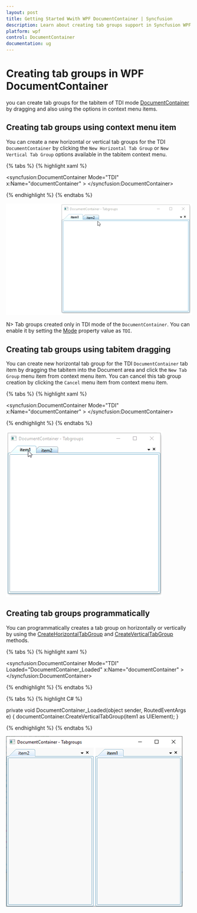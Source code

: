 ```yaml
---
layout: post
title: Getting Started Wwith WPF DocumentContainer | Syncfusion
description: Learn about creating tab groups support in Syncfusion WPF DocumentContainer control and more details about the control features.
platform: wpf
control: DocumentContainer
documentation: ug
---
```


# Creating tab groups in WPF DocumentContainer

you can create tab groups for the tabitem of TDI mode [DocumentContainer](https://help.syncfusion.com/cr/wpf/Syncfusion.Tools.Wpf~Syncfusion.Windows.Tools.Controls.DocumentContainer.html) by dragging and also using the options in context menu items.

## Creating tab groups using context menu item

You can create a new horizontal or vertical tab groups for the TDI `DocumentContainer` by clicking the `New Horizontal Tab Group` or `New Vertical Tab Group` options available in the tabitem context menu. 

{% tabs %}
{% highlight xaml %}

<syncfusion:DocumentContainer Mode="TDI" 
                              x:Name="documentContainer" >
    <ContentControl syncfusion:DocumentContainer.Header="item1"
                    Name="item1" />
    <ContentControl syncfusion:DocumentContainer.Header="item2"
                    Name="item2" />
</syncfusion:DocumentContainer>

{% endhighlight %}
{% endtabs %}

![Tab Groups created by ContextMenuItem](Creating-Tab-Groups_images/Tabgroup_Contextmenu.gif)

N> Tab groups created only in TDI mode of the `DocumentContainer`. You can enable it by setting the [Mode](https://help.syncfusion.com/cr/wpf/Syncfusion.Tools.Wpf~Syncfusion.Windows.Tools.Controls.DocumentContainer~Mode.html) property value as `TDI`.

## Creating tab groups using tabitem dragging

You can create new horizontal tab group for the TDI `DocumentContainer` tab item by dragging the tabitem into the Document area and click the `New Tab Group` menu item from context menu item. You can cancel this tab group creation by clicking the `Cancel` menu item from context menu item.

{% tabs %}
{% highlight xaml %}

<syncfusion:DocumentContainer Mode="TDI" 
                              x:Name="documentContainer" >
    <ContentControl syncfusion:DocumentContainer.Header="item1"
                    Name="item1" />
    <ContentControl syncfusion:DocumentContainer.Header="item2"
                    Name="item2" />
</syncfusion:DocumentContainer>

{% endhighlight %}
{% endtabs %}

![Horizontal Tab Groups created by dragging](Creating-Tab-Groups_images/Tabgroup_dragging.gif)

## Creating tab groups programmatically

You can programmatically creates a tab group on horizontally or vertically by using the [CreateHorizontalTabGroup](https://help.syncfusion.com/cr/wpf/Syncfusion.Tools.Wpf~Syncfusion.Windows.Tools.Controls.DocumentContainer~CreateHorizontalTabGroup.html) and [CreateVerticalTabGroup](https://help.syncfusion.com/cr/wpf/Syncfusion.Tools.Wpf~Syncfusion.Windows.Tools.Controls.DocumentContainer~CreateVerticalTabGroup.html) methods.

{% tabs %}
{% highlight xaml %}

<syncfusion:DocumentContainer Mode="TDI" 
                              Loaded="DocumentContainer_Loaded"
                              x:Name="documentContainer" >
    <ContentControl syncfusion:DocumentContainer.Header="item1"
                    Name="item1" />
    <ContentControl syncfusion:DocumentContainer.Header="item2"
                    Name="item2" />
</syncfusion:DocumentContainer>

{% endhighlight %}
{% endtabs %}

{% tabs %}
{% highlight C# %}

private void DocumentContainer_Loaded(object sender, RoutedEventArgs e) {
    documentContainer.CreateVerticalTabGroup(item1 as UIElement);
}

{% endhighlight %}
{% endtabs %}

![Vertical Tab Groups created programmatically](Creating-Tab-Groups_images/Tabgroup_programmatically.png)



